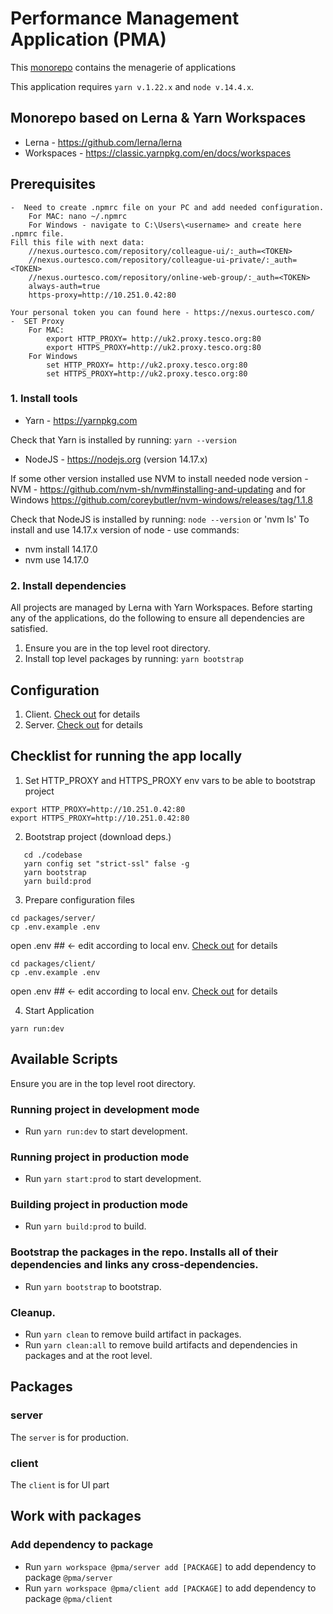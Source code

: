 # Performance Management Application (PMA)

This [monorepo](https://danluu.com/monorepo/) contains the menagerie of
applications

This application requires `yarn v.1.22.x` and `node v.14.4.x`.

## Monorepo based on Lerna & Yarn Workspaces

- Lerna - https://github.com/lerna/lerna
- Workspaces - https://classic.yarnpkg.com/en/docs/workspaces

## Prerequisites

    -  Need to create .npmrc file on your PC and add needed configuration.
        For MAC: nano ~/.npmrc
        For Windows - navigate to C:\Users\<username> and create here .npmrc file.
    Fill this file with next data:
        //nexus.ourtesco.com/repository/colleague-ui/:_auth=<TOKEN>
        //nexus.ourtesco.com/repository/colleague-ui-private/:_auth=<TOKEN>
        //nexus.ourtesco.com/repository/online-web-group/:_auth=<TOKEN>
        always-auth=true
        https-proxy=http://10.251.0.42:80

    Your personal token you can found here - https://nexus.ourtesco.com/
    -  SET Proxy
        For MAC:
            export HTTP_PROXY= http://uk2.proxy.tesco.org:80
            export HTTPS_PROXY=http://uk2.proxy.tesco.org:80
        For Windows
            set HTTP_PROXY= http://uk2.proxy.tesco.org:80
            set HTTPS_PROXY=http://uk2.proxy.tesco.org:80

### 1. Install tools

- Yarn - https://yarnpkg.com

Check that Yarn is installed by running: `yarn --version`

- NodeJS - https://nodejs.org (version 14.17.x)

If some other version installed use NVM to install needed node version
-NVM - https://github.com/nvm-sh/nvm#installing-and-updating and for Windows https://github.com/coreybutler/nvm-windows/releases/tag/1.1.8

Check that NodeJS is installed by running: `node --version` or 'nvm ls'
To install and use 14.17.x version of node - use commands:

- nvm install 14.17.0
- nvm use 14.17.0

### 2. Install dependencies

All projects are managed by Lerna with Yarn Workspaces. Before
starting any of the applications, do the following to ensure all
dependencies are satisfied.

1.  Ensure you are in the top level root directory.
2.  Install top level packages by running: `yarn bootstrap`

## Configuration

1. Client. [Check out](codebase/packages/client/README.md#L9) for details
2. Server. [Check out](codebase/packages/server/README.md#L3) for details

## Checklist for running the app locally

1. Set HTTP_PROXY and HTTPS_PROXY env vars to be able to bootstrap project

```
export HTTP_PROXY=http://10.251.0.42:80
export HTTPS_PROXY=http://10.251.0.42:80
```

2. Bootstrap project (download deps.)

```
   cd ./codebase
   yarn config set "strict-ssl" false -g
   yarn bootstrap
   yarn build:prod
```

3. Prepare configuration files

```
cd packages/server/
cp .env.example .env
```

open .env ## <- edit according to local env. [Check out](codebase/packages/client/README.md#L23) for details

```
cd packages/client/
cp .env.example .env
```

open .env ## <- edit according to local env. [Check out](codebase/packages/server/README.md#L25) for details

4. Start Application

```
yarn run:dev
```

## Available Scripts

Ensure you are in the top level root directory.

### Running project in development mode

- Run `yarn run:dev` to start development.

### Running project in production mode

- Run `yarn start:prod` to start development.

### Building project in production mode

- Run `yarn build:prod` to build.

### Bootstrap the packages in the repo. Installs all of their dependencies and links any cross-dependencies.

- Run `yarn bootstrap` to bootstrap.

### Cleanup.

- Run `yarn clean` to remove build artifact in packages.
- Run `yarn clean:all` to remove build artifacts and dependencies in packages and at the root level.

## Packages

### server

The `server` is for production.

### client

The `client` is for UI part

## Work with packages

### Add dependency to package

- Run `yarn workspace @pma/server add [PACKAGE]` to add dependency to package `@pma/server`
- Run `yarn workspace @pma/client add [PACKAGE]` to add dependency to package `@pma/client`
